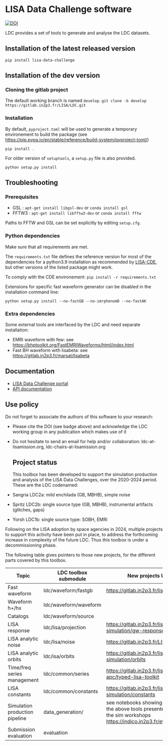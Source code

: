 # LISA Data Challenge software

[![DOI](https://zenodo.org/badge/doi/10.5281/zenodo.7332221.svg)](https://doi.org/10.5281/zenodo.7332221)

LDC provides a set of tools to generate and analyse the LDC datasets. 

## Installation of the latest released version

`pip install lisa-data-challenge`

## Installation of the dev version

### Cloning the gitlab project

The default working branch is named `develop`. 
`git clone -b develop https://gitlab.in2p3.fr/LISA/LDC.git`

### Installation

By default, `pyproject.toml` will be used to generate a temporary
environement to build the package (see
https://pip.pypa.io/en/stable/reference/build-system/pyproject-toml/)

`pip install .`

For older version of `setuptools`, a `setup.py` file is also provided.

`python setup.py install`

## Troubleshooting

### Prerequisites

- GSL : `apt-get install libgsl-dev` or `conda install gsl`
- FFTW3 : `apt-get install libfftw3-dev` or `conda install fftw`

Paths to FFTW and GSL can be set explicitly by editing `setup.cfg`.

### Python dependencies

Make sure that all requirements are met.

The `requirements.txt` file defines the reference version for most of
the dependencies for a python3.9 installation as recommended by
[LISA-CDE](https://gitlab.in2p3.fr/LISA/lisa-cde), but other versions
of the listed package might work. 

To comply with the CDE environement:
`pip install -r requirements.txt`

Extensions for specific fast waveform generator can be disabled in the
installation command line:

`python setup.py install --no-fastGB --no-imrphenomD --no-fastAK`

### Extra dependencies

Some external tools are interfaced by the LDC and need separate installation:

- EMRI waveform with few: see https://bhptoolkit.org/FastEMRIWaveforms/html/index.html
- Fast BH waveform with lisabeta: see https://gitlab.in2p3.fr/marsat/lisabeta

## Documentation

- [LISA Data Challenge portal](https://lisa-ldc.lal.in2p3.fr)
- [API documentation](https://lisa.pages.in2p3.fr/LDC/)

## Use policy

Do not forget to associate the authors of this software to your
research:

- Please cite the DOI (see badge above) and acknowledge the LDC
  working group in any publication which makes use of it

- Do not hesitate to send an email for help and/or collaboration:
  ldc-at-lisamission.org, ldc-chairs-at-lisamission.org

  ## Project status

  This toolbox has been developed to support the simulation production and analysis of the LISA Data Challenges, over the 2020-2024 period. 
These are the LDC codenamed:
- Sangria LDC2a: mild enchilada (GB, MBHB), simple noise
- Spritz LDC2b: single source type (GB, MBHB), instrumental artifacts (glitches, gaps)
- Yorsh LDC1b: single source type: SOBH, EMRI

Following on the LISA adoption by space agencies in 2024, multiple projects to support this activity have been put in place, to address the forthcoming increase in complexity of the future LDC. Thus this toolbox is under a decommissioning phase. 

The following table gives pointers to those new projects, for the different parts covered by this toolbox. 

| Topic                          | LDC toolbox submodule | New projects URL                                                                                                         |
| ------------------------------ | --------------------- | ------------------------------------------------------------------------------------------------------------------------ |
| Fast waveform                  | ldc/waveform/fastgb   | https://gitlab.in2p3.fr/lisa/fastgb                                                                                      |
| Waveform h+/hx                 | ldc/waveform/waveform |                                                                                                                          |
| Catalogs                       | ldc/waveform/source   |                                                                                                                          |
| LISA response                  | ldc/lisa/projection   | https://gitlab.in2p3.fr/lisa-simulation/gw-response                                                                      |
| LISA analytic noise            | ldc/lisa/noise        | https://gitlab.in2p3.fr/LISA/fomweb                                                                                      |
| LISA analytic orbits           | ldc/isa/orbits        | https://gitlab.in2p3.fr/lisa-simulation/orbits                                                                           |
| Time/freq series management    | ldc/common/series     | https://gitlab.in2p3.fr/lisa-apc/typed-lisa-toolkit                                                                      |
| LISA constants                 | ldc/common/constants  | https://gitlab.in2p3.fr/lisa-simulation/constants                                                                        |
| Simulation production pipeline | data_generation/      | see notebooks showing how to use the above tools presented during the sim workshops https://indico.in2p3.fr/event/33255/ |
| Submission evaluation          | evaluation            |                                                                                                                          |

